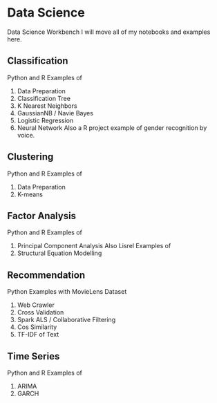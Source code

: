 # Data Science
Data Science Workbench
I will move all of my notebooks and examples here.

## Classification
Python and R Examples of
  1. Data Preparation
  2. Classification Tree
  3. K Nearest Neighbors
  4. GaussianNB / Navie Bayes
  5. Logistic Regression
  6. Neural Network
Also a R project example of gender recognition by voice.

## Clustering
Python and R Examples of
  1. Data Preparation
  2. K-means

## Factor Analysis
Python and R Examples of
  1. Principal Component Analysis
Also Lisrel Examples of
  2. Structural Equation Modelling

## Recommendation
Python Examples with MovieLens Dataset
  1. Web Crawler
  2. Cross Validation
  3. Spark ALS / Collaborative Filtering
  4. Cos Similarity
  5. TF-IDF of Text

## Time Series
Python and R Examples of 
  1. ARIMA
  2. GARCH



